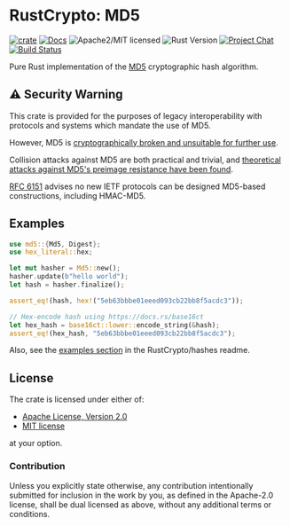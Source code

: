 # RustCrypto: MD5

[![crate][crate-image]][crate-link]
[![Docs][docs-image]][docs-link]
![Apache2/MIT licensed][license-image]
![Rust Version][rustc-image]
[![Project Chat][chat-image]][chat-link]
[![Build Status][build-image]][build-link]

Pure Rust implementation of the [MD5] cryptographic hash algorithm.

## ⚠️ Security Warning

This crate is provided for the purposes of legacy interoperability with
protocols and systems which mandate the use of MD5.

However, MD5 is [cryptographically broken and unsuitable for further use][1].

Collision attacks against MD5 are both practical and trivial, and
[theoretical attacks against MD5's preimage resistance have been found][2].

[RFC 6151] advises no new IETF protocols can be designed MD5-based constructions,
including HMAC-MD5.

## Examples

```rust
use md5::{Md5, Digest};
use hex_literal::hex;

let mut hasher = Md5::new();
hasher.update(b"hello world");
let hash = hasher.finalize();

assert_eq!(hash, hex!("5eb63bbbe01eeed093cb22bb8f5acdc3"));

// Hex-encode hash using https://docs.rs/base16ct
let hex_hash = base16ct::lower::encode_string(&hash);
assert_eq!(hex_hash, "5eb63bbbe01eeed093cb22bb8f5acdc3");
```

Also, see the [examples section] in the RustCrypto/hashes readme.

## License

The crate is licensed under either of:

* [Apache License, Version 2.0](http://www.apache.org/licenses/LICENSE-2.0)
* [MIT license](http://opensource.org/licenses/MIT)

at your option.

### Contribution

Unless you explicitly state otherwise, any contribution intentionally submitted
for inclusion in the work by you, as defined in the Apache-2.0 license, shall be
dual licensed as above, without any additional terms or conditions.

[//]: # (badges)

[crate-image]: https://img.shields.io/crates/v/md-5.svg
[crate-link]: https://crates.io/crates/md-5
[docs-image]: https://docs.rs/md-5/badge.svg
[docs-link]: https://docs.rs/md-5/
[license-image]: https://img.shields.io/badge/license-Apache2.0/MIT-blue.svg
[rustc-image]: https://img.shields.io/badge/rustc-1.85+-blue.svg
[chat-image]: https://img.shields.io/badge/zulip-join_chat-blue.svg
[chat-link]: https://rustcrypto.zulipchat.com/#narrow/stream/260041-hashes
[build-image]: https://github.com/RustCrypto/hashes/workflows/md5/badge.svg?branch=master
[build-link]: https://github.com/RustCrypto/hashes/actions?query=workflow%3Amd5

[//]: # (general links)

[MD5]: https://en.wikipedia.org/wiki/MD5
[examples section]: https://github.com/RustCrypto/hashes#Examples
[1]: https://www.kb.cert.org/vuls/id/836068
[2]: https://dl.acm.org/citation.cfm?id=1724151
[RFC 6151]: https://tools.ietf.org/html/rfc6151
